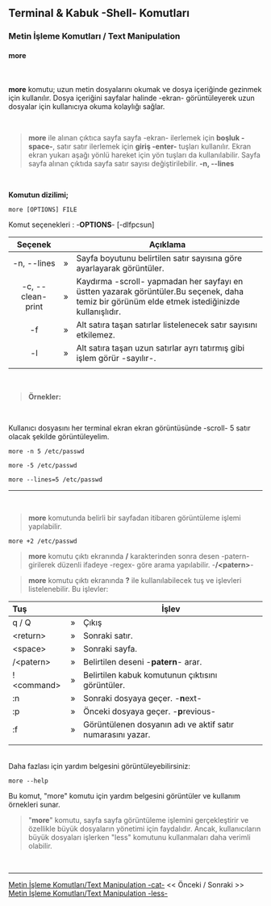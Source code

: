 ## **Terminal & Kabuk -Shell- Komutları**

### Metin İşleme Komutları / Text Manipulation

#### **more** 



</br>

**more** komutu; uzun metin dosyalarını okumak ve dosya içeriğinde gezinmek için kullanılır. Dosya içeriğini sayfalar halinde -ekran- görüntüleyerek uzun dosyalar için kullanıcıya okuma kolaylığı sağlar. 

</br>


>**more** ile alınan çıktıca sayfa sayfa -ekran- ilerlemek için **boşluk -space-**, satır satır ilerlemek için **giriş -enter-** tuşları kullanılır. Ekran ekran yukarı aşağı yönlü hareket için yön tuşları da kullanılabilir. Sayfa sayfa alınan çıktıda sayfa satır sayısı değiştirilebilir. **-n, --lines**

</br>

**Komutun dizilimi;**

```
more [OPTIONS] FILE
```

Komut seçenekleri : -**OPTIONS**- [-dlfpcsun]

| Seçenek | | Açıklama |
|:--:|:--:|--|
| -n, --lines | » | Sayfa boyutunu belirtilen satır sayısına göre ayarlayarak görüntüler. |
| -c, --clean-print | » | Kaydırma -scroll- yapmadan  her sayfayı en üstten yazarak görüntüler.Bu seçenek, daha temiz bir görünüm elde etmek istediğinizde kullanışlıdır. |
| -f | » | Alt satıra taşan satırlar listelenecek satır sayısını etkilemez. |
| -l | » | Alt satıra taşan uzun satırlar ayrı tatırmış gibi işlem görür -sayılır-.  |
|||

<br>

>**Örnekler:**

<br>

Kullanıcı dosyasını her terminal ekran ekran görüntüsünde -scroll- 5 satır olacak şekilde görüntüleyelim.


``` {.sh}
more -n 5 /etc/passwd
```


``` {.sh}
more -5 /etc/passwd
```

``` {.sh}
more --lines=5 /etc/passwd
```

---

</br>

>**more** komutunda belirli bir sayfadan itibaren görüntüleme işlemi yapılabilir. 


``` {.sh}
more +2 /etc/passwd
```

>**more** komutu çıktı ekranında  **/** karakterinden sonra desen -patern- girilerek düzenli ifadeye -regex- göre arama yapılabilir. -**/\<patern>**- 

>**more** komutu çıktı ekranında  **?** ile kullanılabilecek tuş ve işlevleri listelenebilir. Bu işlevler:


| Tuş | | İşlev |
|:--|:--:|--|
| q / Q | » | Çıkış |
| \<return> | » | Sonraki satır. |
| \<space> | » | Sonraki sayfa. |
| /\<patern> | » | Belirtilen deseni -**patern**- arar. |
| !\<command> | » | Belirtilen kabuk komutunun çıktısını görüntüler. |
| :n | » | Sonraki dosyaya geçer. -**n**ext- |
| :p | » | Önceki dosyaya geçer. -**p**revious- |
| :f | » | Görüntülenen dosyanın adı ve aktif satır numarasını yazar.  |
|||


<br>
Daha fazlası için yardım belgesini görüntüleyebilirsiniz:

```
more --help
```
Bu komut, "more" komutu için yardım belgesini görüntüler ve kullanım örnekleri sunar.

>"**more**" komutu, sayfa sayfa görüntüleme işlemini gerçekleştirir ve özellikle büyük dosyaların yönetimi için faydalıdır. Ancak, kullanıcıların büyük dosyaları işlerken "less" komutunu kullanmaları daha verimli olabilir.

</br>

---
 [Metin İşleme Komutları/Text Manipulation -cat-](./tr_komutlar-metin-isleme-komutlari-cat-.md) << Önceki / Sonraki >> [Metin İşleme Komutları/Text Manipulation -less-](./tr_komutlar-metin-isleme-komutlari-less-.md)

